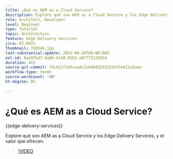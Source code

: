 ```yaml
---
title: ¿Qué es AEM as a Cloud Service?
description: Explore qué son AEM as a Cloud Service y los Edge Delivery Services, y el valor que ofrecen.
role: Architect, Developer
level: Beginner
type: Tutorial
topic: Architecture
feature: Edge Delivery Services
jira: KT-6923
thumbnail: 330546.jpg
last-substantial-update: 2023-09-26T00:00:00Z
exl-id: 8aa97bdf-6a0b-4140-8183-a8f77212992d
duration: 411
source-git-commit: f4c621f3a9caa8c2c64b8323312343fe421a5aee
workflow-type: tm+mt
source-wordcount: '48'
ht-degree: 0%

---
```


# ¿Qué es AEM as a Cloud Service?

{{edge-delivery-services}}

Explore qué son AEM as a Cloud Service y los Edge Delivery Services, y el valor que ofrecen.

>[!VIDEO](https://video.tv.adobe.com/v/330546?quality=12&learn=on)
